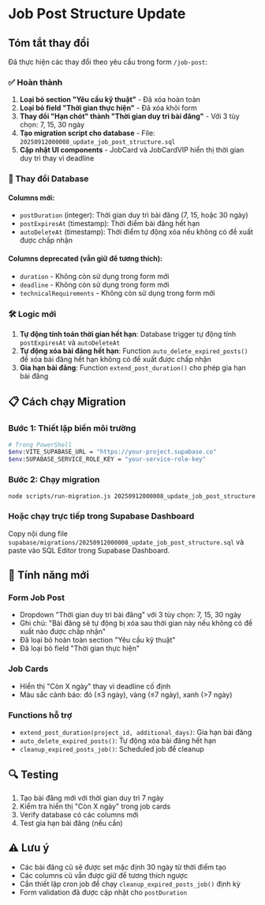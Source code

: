 # Job Post Structure Update

## Tóm tắt thay đổi

Đã thực hiện các thay đổi theo yêu cầu trong form `/job-post`:

### ✅ Hoàn thành

1. **Loại bỏ section "Yêu cầu kỹ thuật"** - Đã xóa hoàn toàn
2. **Loại bỏ field "Thời gian thực hiện"** - Đã xóa khỏi form
3. **Thay đổi "Hạn chót" thành "Thời gian duy trì bài đăng"** - Với 3 tùy chọn: 7, 15, 30 ngày
4. **Tạo migration script cho database** - File: `20250912000008_update_job_post_structure.sql`
5. **Cập nhật UI components** - JobCard và JobCardVIP hiển thị thời gian duy trì thay vì deadline

### 🔄 Thay đổi Database

#### Columns mới:
- `postDuration` (integer): Thời gian duy trì bài đăng (7, 15, hoặc 30 ngày)
- `postExpiresAt` (timestamp): Thời điểm bài đăng hết hạn
- `autoDeleteAt` (timestamp): Thời điểm tự động xóa nếu không có đề xuất được chấp nhận

#### Columns deprecated (vẫn giữ để tương thích):
- `duration` - Không còn sử dụng trong form mới
- `deadline` - Không còn sử dụng trong form mới  
- `technicalRequirements` - Không còn sử dụng trong form mới

### 🛠 Logic mới

1. **Tự động tính toán thời gian hết hạn**: Database trigger tự động tính `postExpiresAt` và `autoDeleteAt`
2. **Tự động xóa bài đăng hết hạn**: Function `auto_delete_expired_posts()` để xóa bài đăng hết hạn không có đề xuất được chấp nhận
3. **Gia hạn bài đăng**: Function `extend_post_duration()` cho phép gia hạn bài đăng

## 📋 Cách chạy Migration

### Bước 1: Thiết lập biến môi trường
```bash
# Trong PowerShell
$env:VITE_SUPABASE_URL = "https://your-project.supabase.co"
$env:SUPABASE_SERVICE_ROLE_KEY = "your-service-role-key"
```

### Bước 2: Chạy migration
```bash
node scripts/run-migration.js 20250912000008_update_job_post_structure.sql
```

### Hoặc chạy trực tiếp trong Supabase Dashboard
Copy nội dung file `supabase/migrations/20250912000008_update_job_post_structure.sql` và paste vào SQL Editor trong Supabase Dashboard.

## 🎯 Tính năng mới

### Form Job Post
- Dropdown "Thời gian duy trì bài đăng" với 3 tùy chọn: 7, 15, 30 ngày
- Ghi chú: "Bài đăng sẽ tự động bị xóa sau thời gian này nếu không có đề xuất nào được chấp nhận"
- Đã loại bỏ hoàn toàn section "Yêu cầu kỹ thuật"
- Đã loại bỏ field "Thời gian thực hiện"

### Job Cards
- Hiển thị "Còn X ngày" thay vì deadline cố định
- Màu sắc cảnh báo: đỏ (≤3 ngày), vàng (≤7 ngày), xanh (>7 ngày)

### Functions hỗ trợ
- `extend_post_duration(project_id, additional_days)`: Gia hạn bài đăng
- `auto_delete_expired_posts()`: Tự động xóa bài đăng hết hạn
- `cleanup_expired_posts_job()`: Scheduled job để cleanup

## 🔍 Testing

1. Tạo bài đăng mới với thời gian duy trì 7 ngày
2. Kiểm tra hiển thị "Còn X ngày" trong job cards
3. Verify database có các columns mới
4. Test gia hạn bài đăng (nếu cần)

## ⚠️ Lưu ý

- Các bài đăng cũ sẽ được set mặc định 30 ngày từ thời điểm tạo
- Các columns cũ vẫn được giữ để tương thích ngược
- Cần thiết lập cron job để chạy `cleanup_expired_posts_job()` định kỳ
- Form validation đã được cập nhật cho `postDuration`
